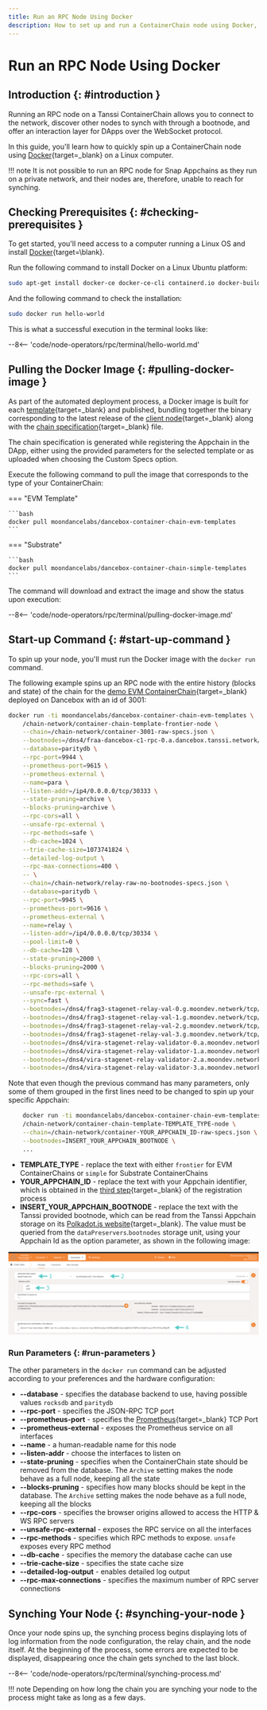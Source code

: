 ```yaml
---
title: Run an RPC Node Using Docker
description: How to set up and run a ContainerChain node using Docker, so you can have your own RPC endpoint-as-a-backend to support your DApps and interact with your chain.
---
```


# Run an RPC Node Using Docker

## Introduction {: #introduction }

Running an RPC node on a Tanssi ContainerChain allows you to connect to the network, discover other nodes to synch with through a bootnode, and offer an interaction layer for DApps over the WebSocket protocol.

In this guide, you'll learn how to quickly spin up a ContainerChain node using [Docker](https://www.docker.com/){target=\_blank} on a Linux computer.

!!! note
    It is not possible to run an RPC node for Snap Appchains as they run on a private network, and their nodes are, therefore, unable to reach for synching.

## Checking Prerequisites {: #checking-prerequisites }

To get started, you'll need access to a computer running a Linux OS and install [Docker](https://docs.docker.com/desktop/install/linux-install/){target=\blank}.

Run the following command to install Docker on a Linux Ubuntu platform:

```bash
sudo apt-get install docker-ce docker-ce-cli containerd.io docker-buildx-plugin docker-compose-plugin
```

And the following command to check the installation:

```bash
sudo docker run hello-world
```
 
This is what a successful execution in the terminal looks like:

--8<-- 'code/node-operators/rpc/terminal/hello-world.md'

## Pulling the Docker Image {: #pulling-docker-image }

As part of the automated deployment process, a Docker image is built for each [template](/learn/tanssi/included-templates/){target=\_blank} and published, bundling together the binary corresponding to the latest release of the [client node](/learn/framework/architecture/#architecture){target=\_blank} along with the [chain specification](/builders/build/customize/customizing-chain-specs/){target=\_blank} file.

The chain specification is generated while registering the Appchain in the DApp, either using the provided parameters for the selected template or as uploaded when choosing the Custom Specs option.

Execute the following command to pull the image that corresponds to the type of your ContainerChain:

=== "EVM Template"

    ```bash
    docker pull moondancelabs/dancebox-container-chain-evm-templates
    ```

=== "Substrate"

    ```bash
    docker pull moondancelabs/dancebox-container-chain-simple-templates
    ```

The command will download and extract the image and show the status upon execution:

--8<-- 'code/node-operators/rpc/terminal/pulling-docker-image.md'

## Start-up Command {: #start-up-command }

To spin up your node, you'll must run the Docker image with the `docker run` command.

The following example spins up an RPC node with the entire history (blocks and state) of the chain for the [demo EVM ContainerChain](/builders/tanssi-network/networks/dancebox/demo-evm-containerchain/){target=\_blank} deployed on Dancebox with an id of 3001:

```bash
docker run -ti moondancelabs/dancebox-container-chain-evm-templates \
    /chain-network/container-chain-template-frontier-node \
    --chain=/chain-network/container-3001-raw-specs.json \
    --bootnodes=/dns4/fraa-dancebox-c1-rpc-0.a.dancebox.tanssi.network/tcp/30333/p2p/12D3KooWHbs1SetugtcwHUYEAN2j1gE2TW8vmqgfcbcELy4x9hqg \
    --database=paritydb \
    --rpc-port=9944 \
    --prometheus-port=9615 \
    --prometheus-external \
    --name=para \
    --listen-addr=/ip4/0.0.0.0/tcp/30333 \
    --state-pruning=archive \
    --blocks-pruning=archive \
    --rpc-cors=all \
    --unsafe-rpc-external \
    --rpc-methods=safe \
    --db-cache=1024 \
    --trie-cache-size=1073741824 \
    --detailed-log-output \
    --rpc-max-connections=400 \
    -- \
    --chain=/chain-network/relay-raw-no-bootnodes-specs.json \
    --database=paritydb \
    --rpc-port=9945 \
    --prometheus-port=9616 \
    --prometheus-external \
    --name=relay \
    --listen-addr=/ip4/0.0.0.0/tcp/30334 \
    --pool-limit=0 \
    --db-cache=128 \
    --state-pruning=2000 \
    --blocks-pruning=2000 \
    --rpc-cors=all \
    --rpc-methods=safe \
    --unsafe-rpc-external \
    --sync=fast \
    --bootnodes=/dns4/frag3-stagenet-relay-val-0.g.moondev.network/tcp/30334/p2p/12D3KooWKvtM52fPRSdAnKBsGmST7VHvpKYeoSYuaAv5JDuAvFCc \
    --bootnodes=/dns4/frag3-stagenet-relay-val-1.g.moondev.network/tcp/30334/p2p/12D3KooWQYLjopFtjojRBfTKkLFq2Untq9yG7gBjmAE8xcHFKbyq \
    --bootnodes=/dns4/frag3-stagenet-relay-val-2.g.moondev.network/tcp/30334/p2p/12D3KooWMAtGe8cnVrg3qGmiwNjNaeVrpWaCTj82PGWN7PBx2tth \
    --bootnodes=/dns4/frag3-stagenet-relay-val-3.g.moondev.network/tcp/30334/p2p/12D3KooWLKAf36uqBBug5W5KJhsSnn9JHFCcw8ykMkhQvW7Eus3U \
    --bootnodes=/dns4/vira-stagenet-relay-validator-0.a.moondev.network/tcp/30334/p2p/12D3KooWSVTKUkkD4KBBAQ1QjAALeZdM3R2Kc2w5eFtVxbYZEGKd \
    --bootnodes=/dns4/vira-stagenet-relay-validator-1.a.moondev.network/tcp/30334/p2p/12D3KooWFJoVyvLNpTV97SFqs91HaeoVqfFgRNYtUYJoYVbBweW4 \
    --bootnodes=/dns4/vira-stagenet-relay-validator-2.a.moondev.network/tcp/30334/p2p/12D3KooWP1FA3dq1iBmEBYdQKAe4JNuzvEcgcebxBYMLKpTNirCR \
    --bootnodes=/dns4/vira-stagenet-relay-validator-3.a.moondev.network/tcp/30334/p2p/12D3KooWDaTC6H6W1F4NkbaqK3Ema3jzc2BbhE2tyD3YEf84yNLE \
```

Note that even though the previous command has many parameters, only some of them grouped in the first lines need to be changed to spin up your specific Appchain:

```bash
    docker run -ti moondancelabs/dancebox-container-chain-evm-templates \
    /chain-network/container-chain-template-TEMPLATE_TYPE-node \
    --chain=/chain-network/container-YOUR_APPCHAIN_ID-raw-specs.json \
    --bootnodes=INSERT_YOUR_APPCHAIN_BOOTNODE \
    ...
```

- **TEMPLATE_TYPE** - replace the text with either `frontier` for EVM ContainerChains or `simple` for Substrate ContainerChains
- **YOUR_APPCHAIN_ID** - replace the text with your Appchain identifier, which is obtained in the [third step](/builders/deploy/dapp/#reserve-appchain-id){target=\_blank} of the registration process
- **INSERT_YOUR_APPCHAIN_BOOTNODE** - replace the text with the Tanssi provided bootnode, which can be read from the Tanssi Appchain storage on its [Polkadot.js website](https://polkadot.js.org/apps/?rpc=wss%3A%2F%2Ffraa-dancebox-rpc.a.dancebox.tanssi.network#/chainstate){target=\_blank}. The value must be queried from the `dataPreservers`.`bootnodes` storage unit, using your Appchain Id as the option parameter, as shown in the following image:

![Getting the bootnode](/images/node-operators/rpc/rpc-1.webp)

### Run Parameters {: #run-parameters }

The other parameters in the `docker run` command can be adjusted according to your preferences and the hardware configuration:

- **--database** - specifies the database backend to use, having possible values `rocksdb` and `paritydb`
- **--rpc-port** - specifies the JSON-RPC TCP port
- **--prometheus-port** - specifies the [Prometheus](https://prometheus.io/){target=\_blank} TCP Port
- **--prometheus-external** - exposes the Prometheus service on all interfaces
- **--name** - a human-readable name for this node
- **--listen-addr** - choose the interfaces to listen on
- **--state-pruning** - specifies when the ContainerChain state should be removed from the database. The `Archive` setting makes the node behave as a full node, keeping all the state
- **--blocks-pruning** -  specifies how many blocks should be kept in the database. The `Archive` setting makes the node behave as a full node, keeping all the blocks
- **--rpc-cors** - specifies the browser origins allowed to access the HTTP & WS RPC servers
- **--unsafe-rpc-external** - exposes the RPC service on all the interfaces
- **--rpc-methods** - specifies which RPC methods to expose. `unsafe` exposes every RPC method
- **--db-cache** - specifies the memory the database cache can use
- **--trie-cache-size** - specifies the state cache size
- **--detailed-log-output** - enables detailed log output
- **--rpc-max-connections** - specifies the maximum number of RPC server connections

## Synching Your Node {: #synching-your-node }

Once your node spins up, the synching process begins displaying lots of log information from the node configuration, the relay chain, and the node itself. At the beginning of the process, some errors are expected to be displayed, disappearing once the chain gets synched to the last block.

--8<-- 'code/node-operators/rpc/terminal/synching-process.md'

!!! note
    Depending on how long the chain you are synching your node to the process might take as long as a few days.

